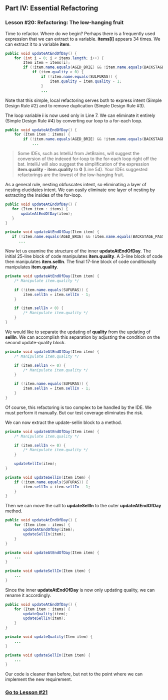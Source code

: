 ## Part IV: Essential Refactoring
### Lesson #20: Refactoring: The low-hanging fruit
Time to refactor.  Where do we begin?  Perhaps there is a frequently used expression that we can extract to a variable.  **items[i]** appears 34 times.  We can extract it to a variable **item**.

```java
public void updateAtEndOfDay() {
	for (int i = 0; i < items.length; i++) {
		Item item = items[i];
		if (!item.name.equals(AGED_BRIE) && !item.name.equals(BACKSTAGE_PASSES)) {
			if (item.quality > 0) {
				if (!item.name.equals(SULFURAS)) {
					item.quality = item.quality - 1;
				}
	        	...
```
Note that this simple, local refactoring serves both to express intent (Simple Design Rule #2) and to remove duplication (Simple Design Rule #3). 

The loop variable **i** is now used only in Line 7.  We can eliminate it entirely (Simple Design Rule #4) by converting our loop to a for-each loop.

```java
public void updateAtEndOfDay() {
	for (Item item : items) {
		if (!item.name.equals(AGED_BRIE) && !item.name.equals(BACKSTAGE_PASSES)) {
			...
```

> Some IDEs, such as IntelliJ from JetBrains, will suggest the conversion of the indexed for-loop to the for-each loop right off the bat.  IntelliJ will also suggest the simplification of the expression **item.quality - item.quality** to **0** (Line 54).  Your IDEs suggested refactorings are the lowest of the low-hanging fruit.

As a general rule, nesting obfuscates intent, so eliminating a layer of nesting elucidates intent.  We can easily eliminate one layer of nesting by extracting the insides of the for-loop.

 ```java
 public void updateAtEndOfDay() {
	for (Item item : items) {
		updateAtEndOfDay(item);
	}
}

private void updateAtEndOfDay(Item item) {
	if (!item.name.equals(AGED_BRIE) && !item.name.equals(BACKSTAGE_PASSES)) {
	   ...
 ```
Now let us examine the structure of the inner **updateAtEndOfDay**.  The initial 25-line block of code manipulates **item.quality**.  A 3-line block of code then manipulates **item.sellIn**. 
The final 17-line block of code conditionally manipulates **item.quality**.

```java
private void updateAtEndOfDay(Item item) {
	/* Manipulate item.quality */

	if (!item.name.equals(SUFURAS)) {
		item.sellIn = item.sellIn - 1;
	}

	if (item.sellIn < 0) {
		/* Manipulate item.quality */
	}
}
```
We would like to separate the updating of **quality** from the updating of **sellIn**.  We can accomplish this separation by adjusting the condition on the second update-quality block.

```java
private void updateAtEndOfDay(Item item) {
	/* Manipulate item.quality */

	if (item.sellIn <= 0) {
		/* Manipulate item.quality */
	}

	if (!item.name.equals(SUFURAS)) {
		item.sellIn = item.sellIn - 1;
	}
}
```
Of course, this refactoring is too complex to be handled by the IDE.  We must perform it manually.  But our test coverage eliminates the risk.  

We can now extract the update-sellin block to a method.

```java
private void updateAtEndOfDay(Item item) {
	/* Manipulate item.quality */

	if (item.sellIn <= 0) {
		/* Manipulate item.quality */
	}

	updateSellIn(item);
}

private void updateSellIn(Item item) {
	if (!item.name.equals(SUFURAS)) {
		item.sellIn = item.sellIn - 1;
	}
}
```
Then we can move the call to **updateSellIn** to the outer **updateAtEndOfDay** method.

```java
public void updateAtEndOfDay() {
	for (Item item : items) {
		updateAtEndOfDay(item);
		updateSellIn(item);
	}
}

private void updateAtEndOfDay(Item item) {
	...
}

private void updateSellIn(Item item) {
	...
}
```
Since the inner **updateAtEndOfDay** is now only updating quality, we can rename it accordingly.

```java
public void updateAtEndOfDay() {
	for (Item item : items) {
		updateQuality(item);
		updateSellIn(item);
	}
}

private void updateQuality(Item item) {
	...
}

private void updateSellIn(Item item) {
	...
}
```
Our code is cleaner than before, but not to the point where we can implement the new requirement.
### [Go to Lesson #21](https://github.com/d215steinberg/GildedRose-Java/tree/Lesson%2321)
